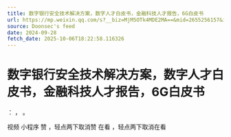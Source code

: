 ```yaml
---
title: 数字银行安全技术解决方案，数字人才白皮书，金融科技人才报告，6G白皮书
url: https://mp.weixin.qq.com/s?__biz=MjM5OTk4MDE2MA==&mid=2655256157&idx=4&sn=cdc60f6f92a34af7cd9164ce133f9873
source: Doonsec's feed
date: 2024-09-28
fetch_date: 2025-10-06T18:22:58.116326
---
```


# 数字银行安全技术解决方案，数字人才白皮书，金融科技人才报告，6G白皮书

：
，
。

视频
小程序
赞
，轻点两下取消赞
在看
，轻点两下取消在看